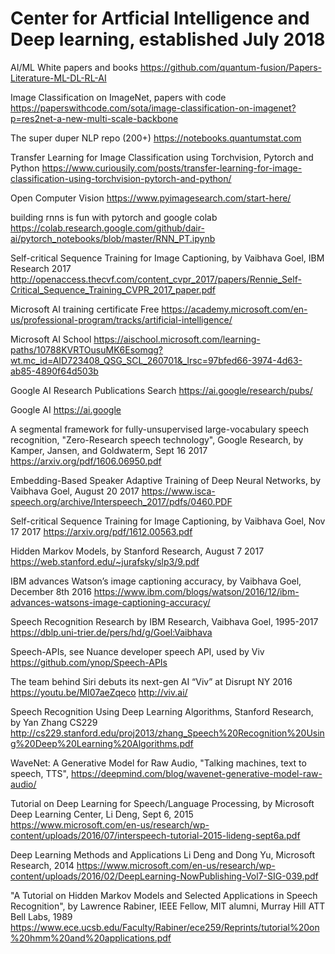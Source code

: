 # Center for Artficial Intelligence and Deep learning, established July 2018

AI/ML White papers and books 
https://github.com/quantum-fusion/Papers-Literature-ML-DL-RL-AI

Image Classification on ImageNet, papers with code 
https://paperswithcode.com/sota/image-classification-on-imagenet?p=res2net-a-new-multi-scale-backbone

The super duper NLP repo (200+)
https://notebooks.quantumstat.com

Transfer Learning for Image Classification using Torchvision, Pytorch and Python
https://www.curiousily.com/posts/transfer-learning-for-image-classification-using-torchvision-pytorch-and-python/

Open Computer Vision
https://www.pyimagesearch.com/start-here/

building rnns is fun with pytorch and google colab 
https://colab.research.google.com/github/dair-ai/pytorch_notebooks/blob/master/RNN_PT.ipynb

Self-critical Sequence Training for Image Captioning, by Vaibhava Goel, IBM Research 2017
http://openaccess.thecvf.com/content_cvpr_2017/papers/Rennie_Self-Critical_Sequence_Training_CVPR_2017_paper.pdf

Microsoft AI training certificate Free
https://academy.microsoft.com/en-us/professional-program/tracks/artificial-intelligence/

Microsoft AI School
https://aischool.microsoft.com/learning-paths/10788KVRTOusuMK6Esomqg?wt.mc_id=AID723408_QSG_SCL_260701&_lrsc=97bfed66-3974-4d63-ab85-4890f64d503b

Google AI Research Publications Search
https://ai.google/research/pubs/

Google AI
https://ai.google

A segmental framework for fully-unsupervised large-vocabulary speech recognition, "Zero-Research speech technology", Google Research, by Kamper, Jansen, and Goldwaterm, Sept 16 2017
https://arxiv.org/pdf/1606.06950.pdf

Embedding-Based Speaker Adaptive Training of Deep Neural Networks, by Vaibhava Goel, August 20 2017
https://www.isca-speech.org/archive/Interspeech_2017/pdfs/0460.PDF

Self-critical Sequence Training for Image Captioning, by Vaibhava Goel, Nov 17 2017
https://arxiv.org/pdf/1612.00563.pdf

Hidden Markov Models, by Stanford Research, August 7 2017
https://web.stanford.edu/~jurafsky/slp3/9.pdf

IBM advances Watson’s image captioning accuracy, by Vaibhava Goel, December 8th 2016
https://www.ibm.com/blogs/watson/2016/12/ibm-advances-watsons-image-captioning-accuracy/

Speech Recognition Research by IBM Research, Vaibhava Goel, 1995-2017
https://dblp.uni-trier.de/pers/hd/g/Goel:Vaibhava

Speech-APIs, see Nuance developer speech API, used by Viv
https://github.com/ynop/Speech-APIs

The team behind Siri debuts its next-gen AI “Viv” at Disrupt NY 2016
https://youtu.be/MI07aeZqeco
http://viv.ai/

Speech Recognition Using Deep Learning Algorithms, Stanford Research, by Yan Zhang CS229
http://cs229.stanford.edu/proj2013/zhang_Speech%20Recognition%20Using%20Deep%20Learning%20Algorithms.pdf

WaveNet: A Generative Model for Raw Audio, "Talking machines, text to speech, TTS", 
https://deepmind.com/blog/wavenet-generative-model-raw-audio/

Tutorial on Deep Learning for Speech/Language Processing, by Microsoft Deep Learning Center, Li Deng, Sept 6, 2015
https://www.microsoft.com/en-us/research/wp-content/uploads/2016/07/interspeech-tutorial-2015-lideng-sept6a.pdf

Deep Learning Methods and Applications Li Deng and Dong Yu, Microsoft Research, 2014
https://www.microsoft.com/en-us/research/wp-content/uploads/2016/02/DeepLearning-NowPublishing-Vol7-SIG-039.pdf

"A Tutorial on Hidden Markov Models and Selected Applications in Speech Recognition", by Lawrence Rabiner, IEEE Fellow, MIT alumni, Murray Hill ATT Bell Labs, 1989
https://www.ece.ucsb.edu/Faculty/Rabiner/ece259/Reprints/tutorial%20on%20hmm%20and%20applications.pdf
